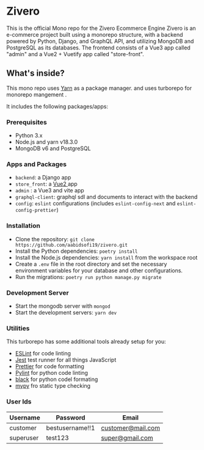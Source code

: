 # Zivero

This is the official Mono repo for the Zivero Ecommerce Engine
Zivero is an e-commerce project built using a monorepo structure, with a backend powered by Python, Django, and GraphQL API, and utilizing MongoDB and PostgreSQL as its databases. The frontend consists of a Vue3 app called "admin" and a Vue2 + Vuetify app called "store-front".

## What's inside?

This mono repo uses [Yarn](https://classic.yarnpkg.com/lang/en/) as a package manager.
and uses turborepo for monorepo mangement .

It includes the following packages/apps:

### Prerequisites

- Python 3.x
- Node.js and yarn v18.3.0
- MongoDB v6 and PostgreSQL

### Apps and Packages

- `backend`: a Django app
- `store_front`: a [Vue2 ](https://vuejs.org) app
- `admin` : a Vue3 and vite app
- `graphql-client`: graphql sdl and documents to interact with the backend
- `config`: `eslint` configurations (includes `eslint-config-next` and `eslint-config-prettier`)

### Installation

- Clone the repository: `git clone https://github.com/aabidsofi19/zivero.git`
- Install the Python dependencies: `poetry install `
- Install the Node.js dependencies: `yarn install` from the workspace root
- Create a `.env` file in the root directory and set the necessary environment variables for your database and other configurations.
- Run the migrations: `poetry run python manage.py migrate`

### Development Server

- Start the mongodb server with `mongod`
- Start the development servers: `yarn dev`

### Utilities

This turborepo has some additional tools already setup for you:

- [ESLint](https://eslint.org/) for code linting
- [Jest](https://jestjs.io) test runner for all things JavaScript
- [Prettier](https://prettier.io) for code formatting
- [Pylint](https:pylint.org) for python code linting
- [black](https://pypi.org/project/black/) for python codel formating
- [mypy](http://mypy-lang.org/) fro static type checking

### User Ids

| Username  | Password        | Email             |
| --------- | --------------- | ----------------- |
| customer  | bestusername!!1 | customer@mail.com |
| superuser | test123         | super@gmail.com   |
